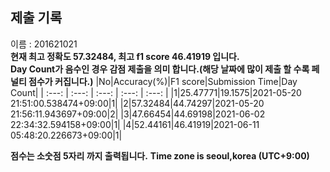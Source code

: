 


  
## 제출 기록  
이름 : 201621021  
**현재 최고 정확도 57.32484, 최고 f1 score 46.41919 입니다.**  
**Day Count가 음수인 경우 감점 제출을 의미 합니다.(해당 날짜에 많이 제출 할 수록 페널티 점수가 커집니다.)**
|No|Accuracy(%)|F1 score|Submission Time|Day Count|
| :---: | :---: | :---: | :---: | :---: |
|1|25.47771|19.1575|2021-05-20 21:51:00.538474+09:00|1|
|2|57.32484|44.74297|2021-05-20 21:56:11.943697+09:00|2|
|3|47.66454|44.69198|2021-06-02 22:34:32.594158+09:00|1|
|4|52.44161|46.41919|2021-06-11 05:48:20.226673+09:00|1|


**점수는 소숫점 5자리 까지 출력됩니다.**
**Time zone is seoul,korea (UTC+9:00)**
